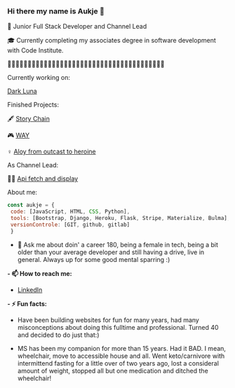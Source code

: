 ### Hi there my name is Aukje 👋

🧩 Junior Full Stack Developer and Channel Lead

🎓 Currently completing my associates degree in software development with Code Institute.

🐾🐾🐾🐾🐾🐾🐾🐾🐾🐾🐾🐾🐾🐾🐾🐾🐾🐾🐾🐾🐾🐾🐾🐾🐾🐾🐾🐾🐾🐾🐾🐾🐾🐾🐾🐾🐾🐾🐾

Currently working on:

[Dark Luna](https://github.com/byIlsa/dark-luna)


Finished Projects:

🖋️ [Story Chain](https://github.com/byIlsa/story-chain)

🎮 [WAY](https://github.com/byIlsa/WAY)

♀️ [Aloy from outcast to heroine](https://github.com/byIlsa/Aloy-from-outcast-to-heroine)

As Channel Lead:

👩‍🏫 [Api fetch and display](https://github.com/byIlsa/Api-live-coding-session)

About me:

``` JavaScript
const aukje = {
 code: [JavaScript, HTML, CSS, Python],
 tools: [Bootstrap, Django, Heroku, Flask, Stripe, Materialize, Bulma],
 versionControle: [GIT, github, gitlab]
 }
 ```

- 💬 Ask me about doin' a career 180, being a female in tech, being a bit older than your average developer and still having a drive, live in general. Always up for some good mental sparring :)

**- 📫 How to reach me:**

* [LinkedIn](https://www.linkedin.com/in/aukje-van-der-wal/)
                   
    
**- ⚡ Fun facts:**       
                   
 * Have been building websites for fun for many years, had many misconceptions about doing this fulltime and professional. Turned 40 and                                decided to do just that:)
 
 * MS has been my companion for more than 15 years. Had it BAD. I mean, wheelchair, move to accessible house and all. Went keto/carnivore with                          intermittend fasting for a little over of two years ago, lost a consideral amount of weight, stopped all but one medication and ditched the                          wheelchair! 
